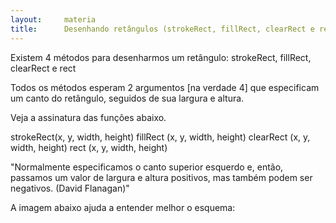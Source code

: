 ```yaml
---
layout:     materia
title:      Desenhando retângulos (strokeRect, fillRect, clearRect e rect)
---
```


Existem 4 métodos para desenharmos um retângulo: strokeRect, fillRect, clearRect e rect

Todos os métodos esperam 2 argumentos [na verdade 4] que especificam um canto do retângulo, seguidos de sua largura e altura.

Veja a assinatura das funções abaixo.

strokeRect(x, y, width, height)
fillRect  (x, y, width, height)
clearRect (x, y, width, height)
rect      (x, y, width, height)

"Normalmente especificamos o canto superior esquerdo e, então, passamos um valor de largura e altura positivos, mas também podem ser negativos. (David Flanagan)"

A imagem abaixo ajuda a entender melhor o esquema: